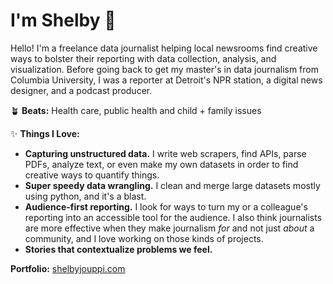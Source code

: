 # I'm Shelby 👋

Hello! I'm a freelance data journalist helping local newsrooms find creative ways to bolster their reporting with data collection, analysis, and visualization.
Before going back to get my master's in data journalism from Columbia University, I was a reporter at Detroit's NPR station, a
digital news designer, and a podcast producer.

🪴 **Beats:**
Health care, public health and child + family issues

✨ **Things I Love:**
* **Capturing unstructured data.** I write web scrapers, find APIs, parse PDFs, analyze text, or even make my own datasets in order to find creative ways to quantify things.
* **Super speedy data wrangling.** I clean and merge large datasets mostly using python, and it's a blast.
* **Audience-first reporting.** I look for ways to turn my or a colleague's reporting into an accessible tool for the audience. I also think journalists are more effective when they make journalism _for_ and not just _about_ a community, and I love working on those kinds of projects.
* **Stories that contextualize problems we feel.**

**Portfolio:**
[shelbyjouppi.com](https://shelbyjouppi.com)
